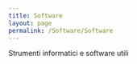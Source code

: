 ```yaml
---
title: Software
layout: page
permalink: /Software/Software
--- 
```

Strumenti informatici e software utili
